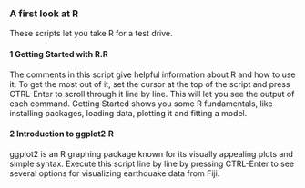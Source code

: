 ### A first look at R

These scripts let you take R for a test drive.

#### 1 Getting Started with R.R
The comments in this script give helpful information about R and how to use it.
To get the most out of it, set the cursor at the top of the script and press
CTRL-Enter to scroll through it line by line. This will let you see the output of
each command. Getting Started shows you some R fundamentals, like installing
packages, loading data, plotting it and fitting a model. 

#### 2 Introduction to ggplot2.R  
ggplot2 is an R graphing package known for its visually appealing plots
and simple syntax.
Execute this script line by line by pressing CTRL-Enter to see several options
for visualizing earthquake data from Fiji.
